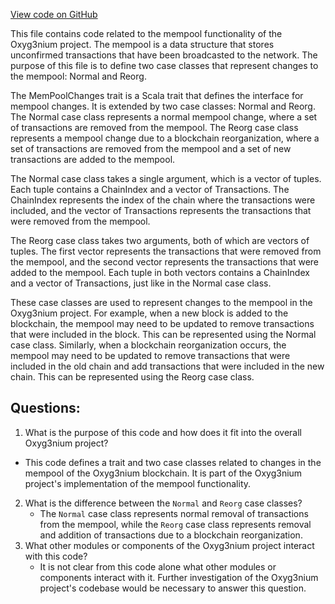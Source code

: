 [View code on GitHub](https://github.com/oxyg3nium/oxyg3nium/flow/src/main/scala/org/oxyg3nium/flow/mempool/MemPoolChanges.scala)

This file contains code related to the mempool functionality of the Oxyg3nium project. The mempool is a data structure that stores unconfirmed transactions that have been broadcasted to the network. The purpose of this file is to define two case classes that represent changes to the mempool: Normal and Reorg.

The MemPoolChanges trait is a Scala trait that defines the interface for mempool changes. It is extended by two case classes: Normal and Reorg. The Normal case class represents a normal mempool change, where a set of transactions are removed from the mempool. The Reorg case class represents a mempool change due to a blockchain reorganization, where a set of transactions are removed from the mempool and a set of new transactions are added to the mempool.

The Normal case class takes a single argument, which is a vector of tuples. Each tuple contains a ChainIndex and a vector of Transactions. The ChainIndex represents the index of the chain where the transactions were included, and the vector of Transactions represents the transactions that were removed from the mempool.

The Reorg case class takes two arguments, both of which are vectors of tuples. The first vector represents the transactions that were removed from the mempool, and the second vector represents the transactions that were added to the mempool. Each tuple in both vectors contains a ChainIndex and a vector of Transactions, just like in the Normal case class.

These case classes are used to represent changes to the mempool in the Oxyg3nium project. For example, when a new block is added to the blockchain, the mempool may need to be updated to remove transactions that were included in the block. This can be represented using the Normal case class. Similarly, when a blockchain reorganization occurs, the mempool may need to be updated to remove transactions that were included in the old chain and add transactions that were included in the new chain. This can be represented using the Reorg case class.
## Questions: 
 1. What is the purpose of this code and how does it fit into the overall Oxyg3nium project?
   - This code defines a trait and two case classes related to changes in the mempool of the Oxyg3nium blockchain. It is part of the Oxyg3nium project's implementation of the mempool functionality.
2. What is the difference between the `Normal` and `Reorg` case classes?
   - The `Normal` case class represents normal removal of transactions from the mempool, while the `Reorg` case class represents removal and addition of transactions due to a blockchain reorganization.
3. What other modules or components of the Oxyg3nium project interact with this code?
   - It is not clear from this code alone what other modules or components interact with it. Further investigation of the Oxyg3nium project's codebase would be necessary to answer this question.